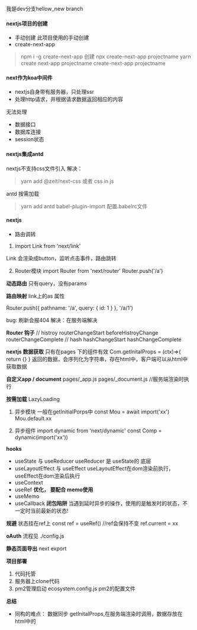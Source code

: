 我是dev分支hellow_new branch
#### nextjs项目的创建
- 手动创建
    此项目使用的手动创建
- create-next-app
> npm i -g create-next-app
创建
> npx create-next-app projectname
> yarn create next-app projectname
> create-next-app projectname

#### next作为koa中间件
- nextjs自身带有服务器，只处理ssr
- 处理http请求，并根据请求数据返回相应的内容

无法处理
- 数据接口
- 数据库连接
- session状态

#### nextjs集成antd
nextjs不支持css文件引入
解决： 
> yarn add @zeit/next-css
或者
css in js
<style jsx></style>

antd 按需加载
> yarn add antd babel-plugin-import
配置.babelrc文件

#### nextjs 
- 路由调转
1. import Link from 'next/link'
<Link href='/a' ></Link>
Link 会渲染成button，监听点击事件，路由跳转

2. Router模块
import Router from 'next/router'
Router.push('/a')

**动态路由**
只有query，没有params
<Link href='/a?id=1' ></Link>

**路由映射**
link上的as 属性
<Link href='/a?id=1' as='/a/1'></Link>
Router.push({
    pathname: '/a',
    query: {
        id: 1
    }
}, '/a/1')

bug: 刷新会报404
解决：在服务端解决

**Router 钩子**
// histroy
routerChangeStart
beforeHistroyChange
routerChangeComplete
// hash
hashChangeStart
hashChangeComplete

**nextjs 数据获取**
只有在pages 下的组件有效
Com.getInitalProps = (ctx)=>{
    return {}
}
返回的数据，会序列化为字符串，存在html中，客户端可以从html中获取数据

**自定义app / document**
pages/_app.js
pages/_document.js //服务端渲染时执行

**按需加载**
LazyLoading
1. 异步模块
一般在getInitialPorps中
const Mou = await import('xx')
Mou.default.xx

2. 异步组件
import dynamic from 'next/dynamic'
const Comp = dynamic(import('xx'))

**hooks**
- useState 与 useReducer
useReducer 是 useState的 底层
- useLayoutEffect 与 useEffect
useLayoutEffect在dom渲染前执行，useEffect在dom渲染后执行
- useContext
- useRef
**优化， 要配合 memo使用**
- useMemo
- useCallback
**闭包陷阱**
当遇到延时异步的操作，使用的是触发时的状态，不一定时当前最新的状态!

**规避**
 状态挂在ref上
 const ref = useRef() //ref会保持不变
ref.current = xx

**oAuth**
流程见 ./config.js

**静态页面导出**
next export

**项目部署**
1. 代码托管
2. 服务器上clone代码
3. pm2管理启动 
ecosystem.config.js pm2的配置文件

**总结**
- 同构的难点： 数据同步
getInitalProps,在服务端渲染时调用，数据存放在html中的<script id="__NEXT_DATA__">中，
客户端首次渲染，数据直接从中获取，避免重新请求数据
在客户端中使用数据缓存

- oAuth
第三方登录

- Cookie && Session
redis

- React Hooks

### 项目思维导图
<div width="1200">
  <img src="./nextjs.jpg"  hegiht="500" />
</div>